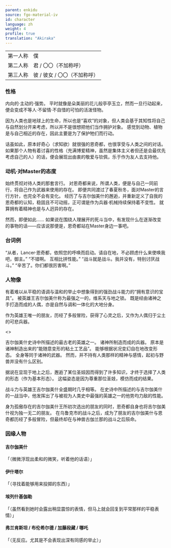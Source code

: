 ```yaml
---
parent: enkidu
source: fgo-material-iv
id: character
language: zh
weight: 4
profile: true
translation: "Akiraka"
---
```


<table>
  <tr><td>第一人称</td><td>僕</td></tr>
  <tr><td>第二人称</td><td>君 / 〇〇（不加称呼）</td></tr>
  <tr><td>第三人称</td><td>彼 / 彼女 / 〇〇（不加称呼）</td></tr>
</table>

### 性格

内向的·主动的·强势。
平时就像是朵美丽的花儿般亭亭玉立，然而一旦行动起来，便会变成不等人·不留情·不自惜的可怕的活泼怪物。

因为人类也是地球上的生命，所以也是“喜欢”的对象，但人类会基于其知性将自己与自然划分开来考虑，所以并不是很想把他们当作拥护对象。
感觉到动物、植物是与自己相近的存在，因此主要是为了保护牠们而行动。

话虽如此，原本好奇心（求知欲）就很强的恩奇都，也很享受与人类之间的对话。
如果那个人物有着讨喜的性格（充满博爱精神，虽然是集体主义者但还是会最优先考虑自己的人）的话，便会展现出由衷的敬爱与钦佩，乐于作为友人去支持他。

### 动机·对Master的态度

始终贯彻对待人类的那套言行。
对恩奇都来说，所谓人类，便是与自己一同前行，将自己作为武器来使用的存在。
即便共同渡过了春夏秋冬，面对Master的言行方针，也完全不会有变化。
经历了与吉尔伽美什的邂逅，并重新定义了自我的恩奇都的认知，稳固且不可动摇，正可谓是作为兵器·机械持续保持着不变性。
就算拥有着精神也是与人迥异的存在。

然而，即便如此……
如果说在围绕人理展开的死斗当中，有发现什么在逐渐改变的事物的话——应该说那便是，恩奇都站在Master身边一事吧。

### 台词例

“从者，Lancer·恩奇都，依照您的呼唤而启动。请自在地，不必顾虑什么来使唤我吧，御主。”
“不错啊。 互相比拼性能。”
“战斗就是战斗。我并没有，特别讨厌战斗。”
“辛苦了。你们都很厉害啊。”

### 人物像

有着难以从平稳的语调与温和的举止中想象得到的强劲战斗能力的“拥有意识的宝具”。
被英雄王吉尔伽美什称为最强之一的，维系天与地之锁。
既是经由诸神之手打造而成的人偶，亦是自然与调和一体化的大地分身。

作为英雄王唯一的朋友，历经了多般冒险，获得了心灵之后，又作为人偶归于尘土的可悲兵器。

<>

吉尔伽美什史诗中所描述的最古老的英雄之一。
诸神所制造而成的兵器。
原本是诸神制造出来的“能随意变形的粘土工艺品”。
能够根据状况变幻自在地改变形态。
全身等同于诸神的武器。
然而，并不持有人类那样的精神与感情，起初与野兽并没有什么区别。

据说在显现于地上之后，邂逅了某位圣妓因而得到了许多知识，才终于选择了人类的形态（作为基本形态）。
这幅姿态是因为尊重那位圣妓，模仿而成的结果。

战斗力与英雄王吉尔伽美什全盛期时几乎相等。
在史诗中所描述的与吉尔伽美什的一战当中，他发挥出了与被视为人类史中最强的英雄之一的他势均力敌的性能。

身为孤傲存在的吉尔伽美什王所初次选出的朋友的同时，恩奇都自身也将吉尔伽美什视为独一无二的朋友。
在乌鲁克市的战斗之后，成为了朋友的吉尔伽美什与恩奇都历经了多般冒险，但最终却在与神兽古伽兰那的战斗之后殒命。

### 因缘人物

#### 吉尔伽美什

「（微微浮现出柔和的微笑，听着他的话语）」

#### 伊什塔尔

「（寻找着能够用来投掷的东西）」

#### 埃列什基伽勒

「（虽然看到她时会露出稍显震惊的表情，但马上就会回复到平常那样的平稳表情）」

#### 弗兰肯斯坦 / 布伦希尔德 / 加藤段藏 / 哪吒

「（无反应。尤其是不会表现出深有同感的举止）」
